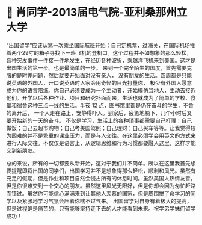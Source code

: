 # 💛 肖同学-2013届电气院-亚利桑那州立大学

&#x20;   “出国留学”应该从第一次乘坐国际航班开始：自己定机票，过海关，在国际机场推着两个29寸的箱子寻找下一班飞机的登机口。这个过程并不如想象的那么轻松，各种突发事件一件接一件地发生，在经历各种波折，乘越洋飞机来到美国。这才是出国生活的第一步。也是最简单的一步。 来到一个完全陌生的国度，首先需要克服的是时差问题，然后就要开始面对没有亲人， 没有朋友的生活。四周都是只能说英语的外国人，开口说英语时人家会用奇怪的目光打量你， 极少有外国人愿意成为你的语言陪练。你自己必须要成为一个主动者，开始模仿当地人，主动去接近他们。开学以后各种作业、项目和研究扑面而来，生活也就成为了简单的学校、食堂和宿舍这种三点一线的生活。半夜 12 点，图书馆里都是仍在奋斗的学生，不舍的离开后， 一个人走在路上，安静得吓人。到家后，疲惫地躺下，几个小时后又要开始新的一天的奋斗。 不仅是学习，生活上的各种琐事都需要自己打理：自己做饭；自己去超市购物；自己考美国驾照；自己理财；自己买车等等。让我觉得较为困难的并不是繁重的课业压力，而是与人交往。在这里必须学会用英文的方式来进行人际交往。不仅仅是语言上，从逻辑思维和行为习惯都要融入这里，这样才能交到新朋友。

&#x20;   总的来说，所有的一切都要从新开始，这对于我们并不简单。所以在这里我首先想要提醒即将出国的同学们，出国学习并不是想象得那么轻松，顺利和风光。虽然有充足的假期，但是作业和项目自然会侵占所有的休息时间。虽然美国人热情友善，但是你很难交到一个交心的朋友。虽然这里风光无限好，但是你却会因为匆忙赶路而错过。虽然你可能信心满满来到让其他人羡慕的国家，但是周围拼了命学习的同学以及紧张地学习气氛会压着你喘不过气来。 出国留学对自身有着极大的提高，但是过程确是痛苦的，只有能够坚持走下去的人才能看到未来。祝学弟学妹们留学成功！
